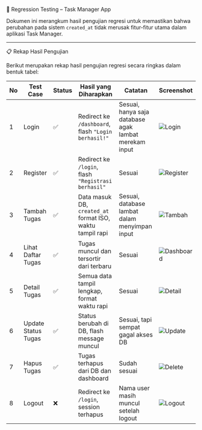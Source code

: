 🧪 Regression Testing – Task Manager App

Dokumen ini merangkum hasil pengujian regresi untuk memastikan bahwa perubahan pada sistem `created_at` tidak merusak fitur-fitur utama dalam aplikasi Task Manager.

---

📋 Rekap Hasil Pengujian

Berikut merupakan rekap hasil pengujian regresi secara ringkas dalam bentuk tabel:

| No | Test Case              | Status | Hasil yang Diharapkan                                                                 | Catatan                                                                 | Screenshot |
|----|------------------------|--------|----------------------------------------------------------------------------------------|-------------------------------------------------------------------------|------------|
| 1  | Login                  | ✅     | Redirect ke `/dashboard`, flash `"Login berhasil!"`                                   | Sesuai, hanya saja database agak lambat merekam input                  | ![Login](screenshots/login_success.png) |
| 2  | Register               | ✅     | Redirect ke `/login`, flash `"Registrasi berhasil"`                                   | Sesuai                                                                 | ![Register](screenshots/register_success.png) |
| 3  | Tambah Tugas           | ✅     | Data masuk DB, `created_at` format ISO, waktu tampil rapi                             | Sesuai, database lambat dalam menyimpan input                          | ![Tambah](screenshots/add_task_created_at.png) |
| 4  | Lihat Daftar Tugas     | ✅     | Tugas muncul dan tersortir dari terbaru                                                | Sesuai                                                                 | ![Dashboard](screenshots/dashboard_sorted.png) |
| 5  | Detail Tugas           | ✅     | Semua data tampil lengkap, format waktu rapi                                           | Sesuai                                                                 | ![Detail](screenshots/detail_task.png) |
| 6  | Update Status Tugas    | ✅     | Status berubah di DB, flash message muncul                                             | Sesuai, tapi sempat gagal akses DB                                     | ![Update](screenshots/update_status.png) |
| 7  | Hapus Tugas            | ✅     | Tugas terhapus dari DB dan dashboard                                                   | Sudah sesuai                                                           | ![Delete](screenshots/delete_task.png) |
| 8  | Logout                 | ❌     | Redirect ke `/login`, session terhapus                                                 | Nama user masih muncul setelah logout                                  | ![Logout](screenshots/logout_failed.png) |
